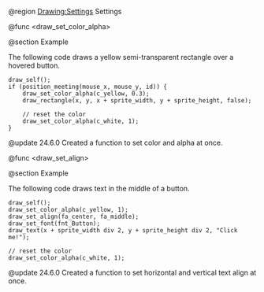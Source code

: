 @region <Drawing:Settings> Settings

@func <draw_set_color_alpha>

@section Example

The following code draws a yellow semi-transparent rectangle over a hovered button.

```gml
draw_self();
if (position_meeting(mouse_x, mouse_y, id)) {
    draw_set_color_alpha(c_yellow, 0.3);
    draw_rectangle(x, y, x + sprite_width, y + sprite_height, false);
    
    // reset the color
    draw_set_color_alpha(c_white, 1);
}
```

@update 24.6.0
Created a function to set color and alpha at once.

@func <draw_set_align>

@section Example

The following code draws text in the middle of a button.

```gml
draw_self();
draw_set_color_alpha(c_yellow, 1);
draw_set_align(fa_center, fa_middle);
draw_set_font(fnt_Button);
draw_text(x + sprite_width div 2, y + sprite_height div 2, "Click me!");

// reset the color
draw_set_color_alpha(c_white, 1);
```

@update 24.6.0
Created a function to set horizontal and vertical text align at once.
